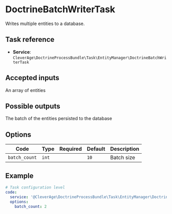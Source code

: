 DoctrineBatchWriterTask
=======================

Writes multiple entities to a database.

Task reference
--------------

* **Service**: `CleverAge\DoctrineProcessBundle\Task\EntityManager\DoctrineBatchWriterTask`

Accepted inputs
---------------

An array of entities

Possible outputs
----------------

The batch of the entities persisted to the database

Options
-------

| Code          | Type  | Required | Default | Description |
|---------------|-------|:--------:|---------|-------------|
| `batch_count` | `int` |          | `10`    | Batch size  |

Example
-------

```yaml
# Task configuration level
code:
  service: '@CleverAge\DoctrineProcessBundle\Task\EntityManager\DoctrineBatchWriterTask'
  options:
    batch_count: 2
```